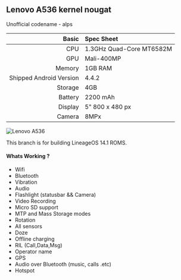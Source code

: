 ## Lenovo A536 kernel nougat
Unofficial codename - alps

Basic   | Spec Sheet
-------:|:-------------------------
CPU     | 1.3GHz Quad-Core MT6582M
GPU     | Mali-400MP
Memory  | 1GB RAM
Shipped Android Version | 4.4.2
Storage | 4GB
Battery | 2200 mAh
Display | 5" 800 x 480 px
Camera  | 8MPx

![Lenovo A536](https://static.digit.in/default/e847c21bb55d19b7bbc47f7add79e07ae12d2e17.jpeg)

This branch is for building LineageOS 14.1 ROMS.

#### Whats Working ?
 * Wifi
 * Bluetooth
 * Vibration
 * Audio
 * Flashlight (statusbar && Camera)
 * Video Recording
 * Micro SD support
 * MTP and Mass Storage modes
 * Rotation
 * All sensors
 * Doze
 * Offline charging
 * RIL (Call,Data,Msg)
 * Operator name
 * GPS
 * Audio over Bluetooth (music, calls .etc)
 * Hotspot
 
